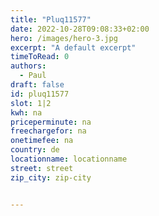 ```yaml
---
title: "Pluq11577"
date: 2022-10-28T09:08:33+02:00
hero: /images/hero-3.jpg
excerpt: "A default excerpt"
timeToRead: 0
authors:
  - Paul
draft: false
id: pluq11577
slot: 1|2
kwh: na
priceperminute: na
freechargefor: na
onetimefee: na
country: de
locationname: locationname
street: street
zip_city: zip-city


---
```

